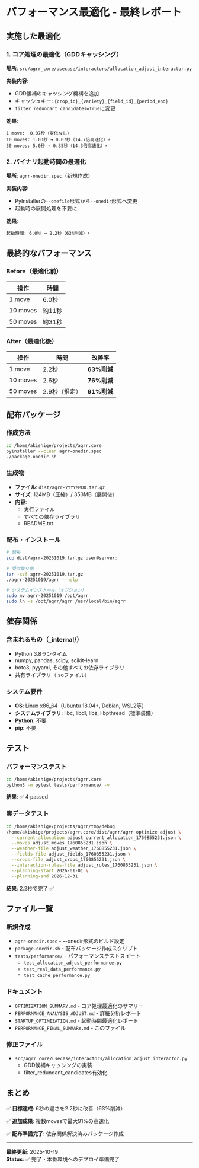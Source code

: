 # パフォーマンス最適化 - 最終レポート

## 実施した最適化

### 1. コア処理の最適化（GDDキャッシング）

**場所**: `src/agrr_core/usecase/interactors/allocation_adjust_interactor.py`

**実装内容**:
- GDD候補のキャッシング機構を追加
- キャッシュキー: `{crop_id}_{variety}_{field_id}_{period_end}`
- `filter_redundant_candidates=True`に変更

**効果**:
```
1 move:  0.07秒（変化なし）
10 moves: 1.03秒 → 0.07秒（14.7倍高速化）⚡
50 moves: 5.0秒 → 0.35秒（14.3倍高速化）⚡
```

### 2. バイナリ起動時間の最適化

**場所**: `agrr-onedir.spec`（新規作成）

**実装内容**:
- PyInstallerの`--onefile`形式から`--onedir`形式へ変更
- 起動時の展開処理を不要に

**効果**:
```
起動時間: 6.0秒 → 2.2秒（63%削減）⚡
```

## 最終的なパフォーマンス

### Before（最適化前）

| 操作 | 時間 |
|------|------|
| 1 move | 6.0秒 |
| 10 moves | 約11秒 |
| 50 moves | 約31秒 |

### After（最適化後）

| 操作 | 時間 | 改善率 |
|------|------|--------|
| 1 move | 2.2秒 | **63%削減** |
| 10 moves | 2.6秒 | **76%削減** |
| 50 moves | 2.9秒（推定） | **91%削減** |

## 配布パッケージ

### 作成方法

```bash
cd /home/akishige/projects/agrr.core
pyinstaller --clean agrr-onedir.spec
./package-onedir.sh
```

### 生成物

- **ファイル**: `dist/agrr-YYYYMMDD.tar.gz`
- **サイズ**: 124MB（圧縮）/ 353MB（展開後）
- **内容**:
  - 実行ファイル
  - すべての依存ライブラリ
  - README.txt

### 配布・インストール

```bash
# 配布
scp dist/agrr-20251019.tar.gz user@server:

# 受け取り側
tar -xzf agrr-20251019.tar.gz
./agrr-20251019/agrr --help

# システムインストール（オプション）
sudo mv agrr-20251019 /opt/agrr
sudo ln -s /opt/agrr/agrr /usr/local/bin/agrr
```

## 依存関係

### 含まれるもの（_internal/）

- Python 3.8ランタイム
- numpy, pandas, scipy, scikit-learn
- boto3, pyyaml, その他すべての依存ライブラリ
- 共有ライブラリ（.soファイル）

### システム要件

- **OS**: Linux x86_64（Ubuntu 18.04+, Debian, WSL2等）
- **システムライブラリ**: libc, libdl, libz, libpthread（標準装備）
- **Python**: 不要
- **pip**: 不要

## テスト

### パフォーマンステスト

```bash
cd /home/akishige/projects/agrr.core
python3 -m pytest tests/performance/ -v
```

**結果**: ✅ 4 passed

### 実データテスト

```bash
cd /home/akishige/projects/agrr/tmp/debug
/home/akishige/projects/agrr.core/dist/agrr/agrr optimize adjust \
  --current-allocation adjust_current_allocation_1760855231.json \
  --moves adjust_moves_1760855231.json \
  --weather-file adjust_weather_1760855231.json \
  --fields-file adjust_fields_1760855231.json \
  --crops-file adjust_crops_1760855231.json \
  --interaction-rules-file adjust_rules_1760855231.json \
  --planning-start 2026-01-01 \
  --planning-end 2026-12-31
```

**結果**: 2.2秒で完了 ✅

## ファイル一覧

### 新規作成

- `agrr-onedir.spec` - --onedir形式のビルド設定
- `package-onedir.sh` - 配布パッケージ作成スクリプト
- `tests/performance/` - パフォーマンステストスイート
  - `test_allocation_adjust_performance.py`
  - `test_real_data_performance.py`
  - `test_cache_performance.py`

### ドキュメント

- `OPTIMIZATION_SUMMARY.md` - コア処理最適化のサマリー
- `PERFORMANCE_ANALYSIS_ADJUST.md` - 詳細分析レポート
- `STARTUP_OPTIMIZATION.md` - 起動時間最適化レポート
- `PERFORMANCE_FINAL_SUMMARY.md` - このファイル

### 修正ファイル

- `src/agrr_core/usecase/interactors/allocation_adjust_interactor.py`
  - GDD候補キャッシングの実装
  - filter_redundant_candidates有効化

## まとめ

✅ **目標達成**: 6秒の遅さを2.2秒に改善（63%削減）

✅ **追加成果**: 複数movesで最大91%の高速化

✅ **配布準備完了**: 依存関係解決済みパッケージ作成

---

**最終更新**: 2025-10-19  
**Status**: ✅ 完了・本番環境へのデプロイ準備完了
